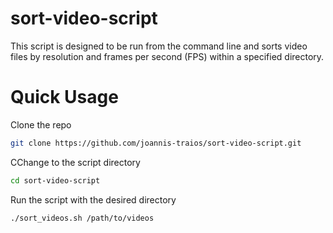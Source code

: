 # sort-video-script
This script is designed to be run from the command line and sorts video files by resolution and frames per second (FPS) within a specified directory.


# Quick Usage

Clone the repo
```sh
git clone https://github.com/joannis-traios/sort-video-script.git
```

CChange to the script directory
```sh
cd sort-video-script
```

Run the script with the desired directory 
```sh
./sort_videos.sh /path/to/videos
```

